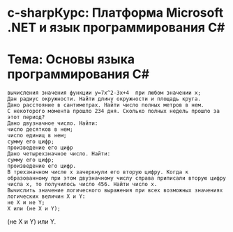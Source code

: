 # c-sharpКурс: Платформа Microsoft .NET и язык программирования C#

# Тема: Основы языка программирования C#



	вычисления значения функции y=7x^2-3x+4  при любом значении x;
	Дан радиус окружности. Найти длину окружности и площадь круга.
	Дано расстояние в сантиметрах. Найти число полных метров в нем.
	С некоторого момента прошло 234 дня. Сколько полных недель прошло за этот период?
	Дано двузначное число. Найти:
	число десятков в нем;
	число единиц в нем;
	сумму его цифр;
	произведение его цифр
	Дано четырехзначное число. Найти:
	сумму его цифр;
	произведение его цифр.
	В трехзначном числе x зачеркнули его вторую цифру. Когда к образованному при этом двузначному числу справа приписали вторую цифру числа x, то получилось число 456. Найти число x.
	Вычислить значение логического выражения при всех возможных значениях логических величин X и Y:
	не X и не Y;
	X или (не X и Y);
(не X и Y) или Y.
